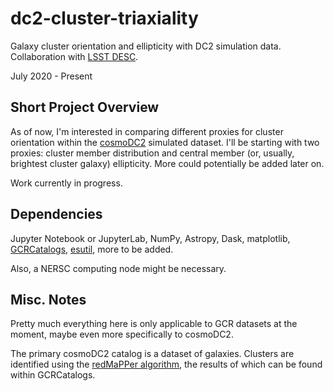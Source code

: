 # dc2-cluster-triaxiality
Galaxy cluster orientation and ellipticity with DC2 simulation data. Collaboration with [LSST DESC](https://github.com/LSSTDESC).

July 2020 - Present

## Short Project Overview
As of now, I'm interested in comparing different proxies for cluster orientation within the [cosmoDC2](https://github.com/LSSTDESC/cosmodc2) simulated dataset. I'll be starting with two proxies: cluster member distribution and central member (or, usually, brightest cluster galaxy) ellipticity. More could potentially be added later on.

Work currently in progress.

## Dependencies

Jupyter Notebook or JupyterLab, NumPy, Astropy, Dask, matplotlib, [GCRCatalogs](https://github.com/LSSTDESC/gcr-catalogs), [esutil](https://github.com/esheldon/esutil), more to be added.

Also, a NERSC computing node might be necessary.

## Misc. Notes

Pretty much everything here is only applicable to GCR datasets at the moment, maybe even more specifically to cosmoDC2.

The primary cosmoDC2 catalog is a dataset of galaxies. Clusters are identified using the [redMaPPer algorithm](https://github.com/erykoff/redmapper), the results of which can be found within GCRCatalogs.
